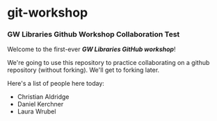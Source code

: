 # git-workshop
### GW Libraries Github Workshop Collaboration Test

Welcome to the first-ever _**GW Libraries GitHub workshop**_!

We're going to use this repository to practice collaborating on a github repository (without forking).  We'll get to forking later.

Here's a list of people here today:
- Christian Aldridge
- Daniel Kerchner
- Laura Wrubel

